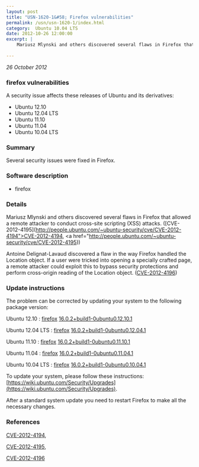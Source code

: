 ```yaml
---
layout: post
title: "USN-1620-1&#58; Firefox vulnerabilities"
permalink: /usn/usn-1620-1/index.html
category:  Ubuntu 10.04 LTS
date: 2012-10-26 12:00:00
excerpt: |
    Mariusz Mlynski and others discovered several flaws in Firefox that allowed a remote attacker to conduct cross-site scripting (XSS) attacks. ([CVE-2012-4195](http://people.ubuntu.com/~ubuntu-security/cve/CVE-2012-4194">CVE-2012-4194</a>, <a href="http://people.ubuntu.com/~ubuntu-security/cve/CVE-2012-4195))
    
--- 
```

 
 

*26 October 2012*

### firefox vulnerabilities

A security issue affects these releases of Ubuntu and its derivatives:

* Ubuntu 12.10
* Ubuntu 12.04 LTS
* Ubuntu 11.10
* Ubuntu 11.04
* Ubuntu 10.04 LTS

### Summary

Several security issues were fixed in Firefox. 

### Software description

* firefox 

### Details

Mariusz Mlynski and others discovered several flaws in Firefox that allowed a remote attacker to conduct cross-site scripting (XSS) attacks. ([CVE-2012-4195](http://people.ubuntu.com/~ubuntu-security/cve/CVE-2012-4194">CVE-2012-4194</a>, <a href="http://people.ubuntu.com/~ubuntu-security/cve/CVE-2012-4195))

Antoine Delignat-Lavaud discovered a flaw in the way Firefox handled the Location object. If a user were tricked into opening a specially crafted page, a remote attacker could exploit this to bypass security protections and perform cross-origin reading of the Location object. ([CVE-2012-4196](http://people.ubuntu.com/~ubuntu-security/cve/CVE-2012-4196)) 

### Update instructions

The problem can be corrected by updating your system to the following package version:

Ubuntu 12.10
 : [firefox](https://launchpad.net/ubuntu/+source/firefox) <span> [16.0.2+build1-0ubuntu0.12.10.1](https://launchpad.net/ubuntu/+source/firefox/16.0.2+build1-0ubuntu0.12.10.1) </span> 

Ubuntu 12.04 LTS
 : [firefox](https://launchpad.net/ubuntu/+source/firefox) <span> [16.0.2+build1-0ubuntu0.12.04.1](https://launchpad.net/ubuntu/+source/firefox/16.0.2+build1-0ubuntu0.12.04.1) </span> 

Ubuntu 11.10
 : [firefox](https://launchpad.net/ubuntu/+source/firefox) <span> [16.0.2+build1-0ubuntu0.11.10.1](https://launchpad.net/ubuntu/+source/firefox/16.0.2+build1-0ubuntu0.11.10.1) </span> 

Ubuntu 11.04
 : [firefox](https://launchpad.net/ubuntu/+source/firefox) <span> [16.0.2+build1-0ubuntu0.11.04.1](https://launchpad.net/ubuntu/+source/firefox/16.0.2+build1-0ubuntu0.11.04.1) </span> 

Ubuntu 10.04 LTS
 : [firefox](https://launchpad.net/ubuntu/+source/firefox) <span> [16.0.2+build1-0ubuntu0.10.04.1](https://launchpad.net/ubuntu/+source/firefox/16.0.2+build1-0ubuntu0.10.04.1) </span> 

To update your system, please follow these instructions: [https://wiki.ubuntu.com/Security/Upgrades](https://wiki.ubuntu.com/Security/Upgrades).

After a standard system update you need to restart Firefox to make all the necessary changes. 

### References

 
 [CVE-2012-4194](http://people.ubuntu.com/~ubuntu-security/cve/CVE-2012-4194), 

 [CVE-2012-4195](http://people.ubuntu.com/~ubuntu-security/cve/CVE-2012-4195), 

 [CVE-2012-4196](http://people.ubuntu.com/~ubuntu-security/cve/CVE-2012-4196)
 

